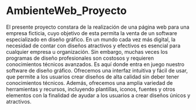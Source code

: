 # AmbienteWeb_Proyecto

El presente proyecto constara de la realización de una página web para una empresa ficticia, cuyo objetivo de esta permita la venta de un software especializado en diseño gráfico.
En un mundo cada vez más digital, la necesidad de contar con diseños atractivos y efectivos es esencial para cualquier empresa u organización. Sin embargo, muchas veces los programas de diseño profesionales son costosos y requieren conocimientos técnicos avanzados.
Es aquí donde entra en juego nuestro software de diseño gráfico. Ofrecemos una interfaz intuitiva y fácil de usar, que permite a los usuarios crear diseños de alta calidad sin deber tener conocimientos técnicos. Además, ofrecemos una amplia variedad de herramientas y recursos, incluyendo plantillas, iconos, fuentes y otros elementos con la finalidad de ayudar a los usuarios a crear diseños únicos y atractivos.

